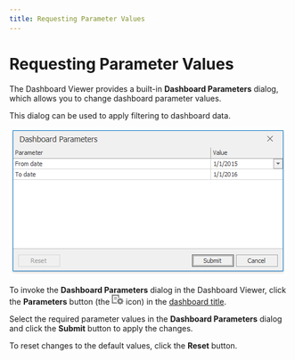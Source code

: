 ```yaml
---
title: Requesting Parameter Values
---
```

# Requesting Parameter Values
The Dashboard Viewer provides a built-in **Dashboard Parameters** dialog, which allows you to change dashboard parameter values. 

This dialog can be used to apply filtering to dashboard data.

![Parameters_DashboardParametersDialog_Win](../../../images/Img21815.png)

To invoke the **Dashboard Parameters** dialog in the Dashboard Viewer, click the **Parameters** button (the ![Parameters_ParametersButtonWin_Title](../../../images/Img21814.png) icon) in the [dashboard title](../../../../dashboard-for-desktop/articles/dashboard-viewer/data-presentation/dashboard-layout.md).

Select the required parameter values in the **Dashboard Parameters** dialog and click the **Submit** button to apply the changes.

To reset changes to the default values, click the **Reset** button.